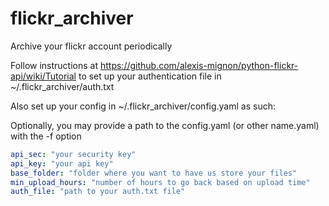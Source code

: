 # flickr_archiver
Archive your flickr account periodically

Follow instructions at https://github.com/alexis-mignon/python-flickr-api/wiki/Tutorial
to set up your authentication file in ~/.flickr_archiver/auth.txt

Also set up your config in ~/.flickr_archiver/config.yaml as such:

Optionally, you may provide a path to the config.yaml (or other name.yaml)
with the -f option

```yaml
api_sec: "your security key"
api_key: "your api key"
base_folder: "folder where you want to have us store your files"
min_upload_hours: "number of hours to go back based on upload time"
auth_file: "path to your auth.txt file"
```

